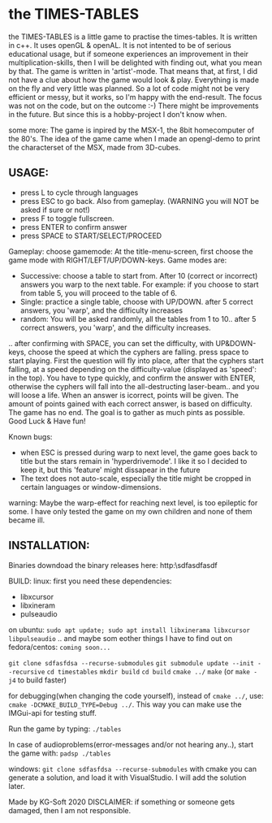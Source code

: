 the TIMES-TABLES
================

the TIMES-TABLES is a little game to practise the times-tables.
It is written in c++. It uses openGL & openAL. It is not intented to be of serious educational usage, but if someone 
experiences an improvement in their multiplication-skills, then I will be delighted with finding out, what you mean by that.
The game is written in 'artist'-mode. That means that, at first, I did not have a clue about how the game would look & play.
Everything is made on the fly and very little was planned. So a lot of code might not be very efficient or messy, but it 
works, so I'm happy with the end-result. The focus was not on the code, but on the outcome :-)
There might be improvements in the future. But since this is a hobby-project I don't know when.

some more:
The game is inpired by the MSX-1, the 8bit homecomputer of the 80's. The idea of the game came when I made an opengl-demo
to print the characterset of the MSX, made from 3D-cubes.


USAGE:
--------
* press L to cycle through languages
* press ESC to go back. Also from gameplay. (WARNING you will NOT be asked if sure or not!)
* press F to toggle fullscreen.
* press ENTER to confirm answer
* press SPACE to START/SELECT/PROCEED


Gameplay:
choose gamemode:
At the title-menu-screen, first choose the game mode with RIGHT/LEFT/UP/DOWN-keys.
Game modes are:
* Successive: choose a table to start from. After 10 (correct or incorrect) answers you warp to the next table. For example:
if you choose to start from table 5, you will proceed to the table of 6.
* Single: practice a single table, choose with UP/DOWN. after 5 correct answers, you 'warp', and the difficulty increases
* random: You will be asked randomly, all the tables from 1 to 10.. after 5 correct answers, you 'warp', and the difficulty increases.

.. after confirming with SPACE, you can set the difficulty, with UP&DOWN-keys, choose the speed at which the cyphers are falling.
press space to start playing.
First the question will fly into place, after that the cyphers start falling, at a speed depending on the difficulty-value
(displayed as 'speed': in the top). You have to type quickly, and confirm the answer with ENTER, otherwise the cyphers will
fall into the all-destructing laser-beam.. and you will loose a life.
When an answer is icorrect, points will be given. The amount of points gained with each correct answer, is based on difficulty.
The game has no end. The goal is to gather as much pints as possible.
Good Luck & Have fun!


Known bugs:
* when ESC is pressed during warp to next level, the game goes back to title but the stars remain in 'hyperdrivemode'. I like it 
so I decided to keep it, but this 'feature' might dissapear in the future
* The text does not auto-scale, especially the title might be cropped in certain languages or window-dimensions.

warning:
Maybe the warp-effect for reaching next level, is too epileptic for some. I have only tested the game on my own children
and none of them became ill.


INSTALLATION:
------------

Binaries
downdoad the binary releases here:
http:\\sdfasdfasdf

BUILD:
linux:
first you need these dependencies:
- libxcursor
- libxineram
- pulseaudio

on ubuntu:
`sudo apt update; sudo apt install libxinerama libxcursor libpulseaudio`
.. and maybe som eother things I have to find out
on fedora/centos:
`coming soon...`


`git clone sdfasfdsa --recurse-submodules`
`git submodule update --init --recursive`
`cd timestables`
`mkdir build`
`cd build`
`cmake ../`
`make` (or `make -j4` to build faster)

for debugging(when changing the code yourself), instead of `cmake ../`, use:
`cmake -DCMAKE_BUILD_TYPE=Debug ../`. This way you can make use the IMGui-api for testing stuff.

Run the game by typing:
`./tables`

In case of audioproblems(error-messages and/or not hearing any..), start the game with:
`padsp ./tables`

windows:
`git clone sdfasfdsa --recurse-submodules`
with cmake you can generate a solution, and load it with VisualStudio. I will add the solution later.


Made by KG-Soft 2020
DISCLAIMER: if something or someone gets damaged, then I am not responsible.

